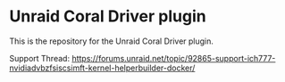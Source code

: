 # Unraid Coral Driver plugin

This is the repository for the Unraid Coral Driver plugin.

Support Thread: https://forums.unraid.net/topic/92865-support-ich777-nvidiadvbzfsiscsimft-kernel-helperbuilder-docker/
